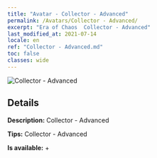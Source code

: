 ```yaml
---
title: "Avatar - Collector - Advanced"
permalink: /Avatars/Collector - Advanced/
excerpt: "Era of Chaos  Collector - Advanced"
last_modified_at: 2021-07-14
locale: en
ref: "Collector - Advanced.md"
toc: false
classes: wide
---
```

 ![Collector - Advanced](/images/a/avatarFrame_72.png)

## Details

 **Description:** Collector - Advanced 

 **Tips:** Collector - Advanced 

 **Is available:**  + 

